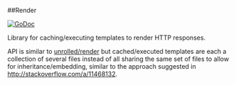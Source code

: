 ##Render  

[![GoDoc](http://godoc.org/github.com/evergreen-ci/render?status.svg)](http://godoc.org/github.com/evergreen-ci/render)

Library for caching/executing templates to render HTTP responses.

API is similar to [unrolled/render](http://github.com/unrolled/render) but cached/executed templates are each a collection of several files instead of all sharing the same set of files to allow for inheritance/embedding, similar to the approach suggested in http://stackoverflow.com/a/11468132.
